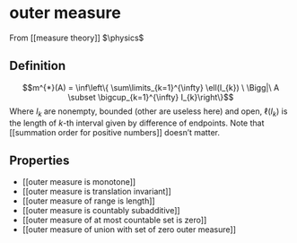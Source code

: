 # outer measure
From [[measure theory]]
$\physics$
## Definition
$$m^{*}(A) = \inf\left\{ \sum\limits_{k=1}^{\infty} \ell(I_{k}) \ \Bigg|\ A \subset \bigcup_{k=1}^{\infty} I_{k}\right\}$$
Where $I_{k}$ are nonempty, bounded (other are useless here) and open, $\ell(I_{k})$ is the length of $k$-th interval given by difference of endpoints. Note that [[summation order for positive numbers]] doesn’t matter.

## Properties
- [[outer measure is monotone]]
- [[outer measure is translation invariant]]
- [[outer measure of range is length]]
- [[outer measure is countably subadditive]]
- [[outer measure of at most countable set is zero]]
- [[outer measure of union with set of zero outer measure]]
